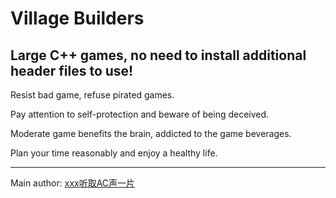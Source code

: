 # Village Builders

Large C++ games, **no need** to install additional header files to use!
-------------------------
Resist bad game, refuse pirated games.

Pay attention to self-protection and beware of being deceived.

Moderate game benefits the brain, addicted to the game beverages.

Plan your time reasonably and enjoy a healthy life.

---------------------------------------
Main author: [xxx听取AC声一片](https://www.luogu.com.cn/user/252401)
